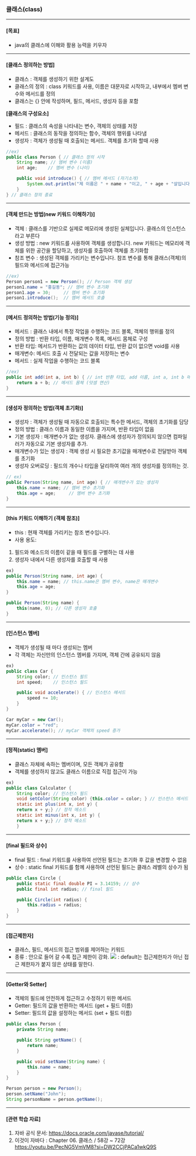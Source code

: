 ### 클래스(class)
---
#### [목표]
- java의 클래스에 이해와 활용 능력을 키우자
---
#### [클래스 정의하는 방법]
- 클래스 : 객체를 생성하기 위한 설계도
- 클래스의 정의 : class 키워드를 사용, 이름은 대문자로 시작하고, 내부에서 멤버 변수와 메서드를 정의
- 클래스는 {} 안에 작성하며, 필드, 메서드, 생성자 등을 포함

**[클래스의 구성요소]**
- 필드 : 클래스의 속성을 나타내는 변수, 객체의 상태를 저장
- 메서드 : 클래스의 동작을 정의하는 함수, 객체의 행위를 나타냄
- 생성자 : 객체가 생성될 때 호출되는 메서드. 객체를 초기화 할때 사용

```java
//ex)
public class Person { // 클래스 정의 시작
    String name; // 멤버 변수 (이름)
    int age;    // 멤버 변수 (나이)

    public void introduce() { // 멤버 메서드 (자기소개)
        System.out.println("제 이름은 " + name + "이고, " + age + "살입니다.");
    }
} // 클래스 정의 종료
```
---
#### [객체 만드는 방법(new 키워드 이해하기)]
- 객체 :  클래스를 기반으로 실제로 메모리에 생성된 실체입니다. 클래스의 인스턴스라고 부른다
- 생성 방법 : new 키워드를 사용하여 객체를 생성합니다. new 키워드는 메모리에 객체를 위한 공간을 할당하고, 생성자를 호출하여 객체를 초기화합
- 참조 변수 : 생성된 객체를 가리키는 변수입니다. 참조 변수를 통해 클래스(객체)의 필드와 메서드에 접근가능
```java
//ex) 
Person person1 = new Person(); // Person 객체 생성
person1.name = "홍길동"; // 멤버 변수 초기화
person1.age = 30;     // 멤버 변수 초기화
person1.introduce();  // 멤버 메서드 호출
```
---
#### [메서드 정의하는 방법(기능 정의)]
- 메서드 : 클래스 내에서 특정 작업을 수행하는 코드 블록, 객체의 행위를 정의
- 정의 방법 : 반환 타입, 이름, 매개변수 목록, 메서드 몸체로 구성
- 반환 타입: 메서드가 반환하는 값의 데이터 타입, 반환 값이 없으면 void를 사용
- 매개변수: 메서드 호출 시 전달되는 값을 저장하는 변수
- 메서드 : 실제 작업을 수행하는 코드 블록
```java
//ex)
public int add(int a, int b) { // int 반환 타입, add 이름, int a, int b 매개변수
    return a + b; // 메서드 몸체 (덧셈 연산)
}
```
---
#### [생성자 정의하는 방법(객체 초기화)]
- 생성자 :  객체가 생성될 때 자동으로 호출되는 특수한 메서드, 객체의 초기화를 담당
- 정의 방법 : 클래스 이름과 동일한 이름을 가지며, 반환 타입이 없음
- 기본 생성자 : 매개변수가 없는 생성자. 클래스에 생성자가 정의되지 않으면 컴파일러가 자동으로 기본 생성자를 추가.
- 매개변수가 있는 생성자 : 객체 생성 시 필요한 초기값을 매개변수로 전달받아 객체를 초기화
- 생성자 오버로딩 : 필드의 개수나 타입을 달리하여 여러 개의 생성자를 정의하는 것.
```java
// ex)
public Person(String name, int age) { // 매개변수가 있는 생성자
    this.name = name; // 멤버 변수 초기화
    this.age = age;     // 멤버 변수 초기화
}
```
---
#### [this 키워드 이해하기 (객체 참조)]
- this :  현재 객체를 가리키는 참조 변수입니다.
 - 사용 용도:
1) 필드와 메소드의 이름이 같을 때 필드를 구별하는 데 사용
2) 생성자 내에서 다른 생성자를 호출할 때 사용
```java
ex)
public Person(String name, int age) {
    this.name = name; // this.name은 멤버 변수, name은 매개변수
    this.age = age;
}

public Person(String name) {
    this(name, 0); // 다른 생성자 호출
}
```
---
#### [인스턴스 멤버]
- 객체가 생성될 때 마다 생성되는 멤버
- 각 객체는 자신만의 인스턴스 멤버를 가지며, 객체 간에 공유되지 않음
```java
ex)
public class Car {
    String color; // 인스턴스 필드
    int speed;    // 인스턴스 필드

    public void accelerate() { // 인스턴스 메서드
        speed += 10;
    }
}

Car myCar = new Car();
myCar.color = "red";
myCar.accelerate(); // myCar 객체의 speed 증가
```
---
#### [정적(static) 멤버]
- 클래스 자체에 속하는 멤버이며, 모든 객체가 공유함
- 객체를 생성하지 않고도 클래스 이름으로 직접 접근이 가능
```java
ex)
public class Calculator {
    String color; // 인스턴스 필드
    void setColor(String color) {this.color = color; } // 인스턴스 메서드
    static int plus(int x, int y) {
    return x + y;} // 정적 메소드
    static int minus(int x, int y) {
    return x + y;} // 정적 메소드
    }
```
---
#### [final 필드와 상수]
- final 필드 : final 키워드를 사용하여 선언된 필드는 초기화 후 값을 변경할 수 없음
- 상수 : static final 키워드를 함께 사용하여 선언된 필드는 클래스 레벨의 상수가 됨
```java
public class Circle {
    public static final double PI = 3.14159; // 상수
    public final int radius; // final 필드

    public Circle(int radius) {
        this.radius = radius;
    }
}
```
---
#### [접근제한자]
- 클래스, 필드, 메서드의 접근 범위를 제어하는 키워드
- 종류 : 안으로 들어 갈 수록 접근 제한이 강화.
![](https://velog.velcdn.com/images/zzxxsd7/post/218bbba6-1e30-4fa5-8707-5f3d73b13729/image.png)
: default는 접근제한자가 아닌 접근 제한자가 붙지 않은 상태를 말한다.

---
#### [Getter와 Setter]
- 객체의 필드에 안전하게 접근하고 수정하기 위한 메서드
- Getter: 필드의 값을 반환하는 메서드 (get + 필드 이름)
- Setter: 필드의 값을 설정하는 메서드 (set + 필드 이름)
```java
public class Person {
    private String name;

    public String getName() {
        return name;
    }

    public void setName(String name) {
        this.name = name;
    }
}

Person person = new Person();
person.setName("John");
String personName = person.getName();
```
---
#### [관련 학습 자료]
1. 자바 공식 문서: https://docs.oracle.com/javase/tutorial/
2. 이것이 자바다 : Chapter 06. 클래스 / 58강 ~ 72강
https://youtu.be/PecNG5VmVM8?si=DW2CCjPACa1wkQ9S

